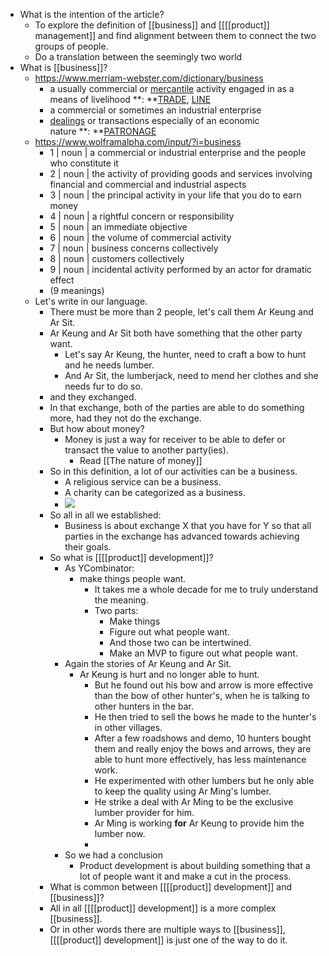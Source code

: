 - What is the intention of the article?
    - To explore the definition of [[business]] and [[[[product]] management]] and find alignment between them to connect the two groups of people.
    - Do a translation between the seemingly two world
- What is [[business]]?
    - https://www.merriam-webster.com/dictionary/business
        - a usually commercial or [mercantile](https://www.merriam-webster.com/dictionary/mercantile) activity engaged in as a means of livelihood **: **[TRADE](https://www.merriam-webster.com/dictionary/trade), [LINE](https://www.merriam-webster.com/dictionary/line)
        - a commercial or sometimes an industrial enterprise
        - [dealings](https://www.merriam-webster.com/dictionary/dealing) or transactions especially of an economic nature **: **[PATRONAGE](https://www.merriam-webster.com/dictionary/patronage)
    - https://www.wolframalpha.com/input/?i=business
        - 1 | noun | a commercial or industrial enterprise and the people who constitute it
        - 2 | noun | the activity of providing goods and services involving financial and commercial and industrial aspects
        - 3 | noun | the principal activity in your life that you do to earn money
        - 4 | noun | a rightful concern or responsibility
        - 5 | noun | an immediate objective
        - 6 | noun | the volume of commercial activity
        - 7 | noun | business concerns collectively
        - 8 | noun | customers collectively
        - 9 | noun | incidental activity performed by an actor for dramatic effect
        - (9 meanings)
    - Let's write in our language.
        - There must be more than 2 people, let's call them Ar Keung and Ar Sit.
        - Ar Keung and Ar Sit both have something that the other party want.
            - Let's say Ar Keung, the hunter, need to craft a bow to hunt and he needs lumber.
            - And Ar Sit, the lumberjack, need to mend her clothes and she needs fur to do so.
        - and they exchanged.
        - In that exchange, both of the parties are able to do something more, had they not do the exchange.
        - But how about money?
            - Money is just a way for receiver to be able to defer or transact the value to another party(ies).
                - Read [[The nature of money]]
        - So in this definition, a lot of our activities can be a business.
            - A religious service can be a business.
            - A charity can be categorized as a business.
            - ![](https://firebasestorage.googleapis.com/v0/b/firescript-577a2.appspot.com/o/imgs%2Fapp%2FIndieHacker%2FPlFQc-vEZB.png?alt=media&token=e801996d-64c9-4f87-bb17-75b5666281dd)
        - So all in all we established:
            - Business is about exchange X that you have for Y so that all parties in the exchange has advanced towards achieving their goals.
        - So what is [[[[product]] development]]?
            - As YCombinator:
                - make things people want.
                    - It takes me a whole decade for me to truly understand the meaning.
                    - Two parts:
                        - Make things
                        - Figure out what people want.
                        - And those two can be intertwined.
                        - Make an MVP to figure out what people want.
            - Again the stories of Ar Keung and Ar Sit.
                - Ar Keung is hurt and no longer able to hunt.
                    - But he found out his bow and arrow is more effective than the bow of other hunter's, when he is talking to other hunters in the bar.
                    - He then tried to sell the bows he made to the hunter's in other villages.
                    - After a few roadshows and demo, 10 hunters bought them and really enjoy the bows and arrows, they are able to hunt more effectively, has less maintenance work.
                    - He experimented with other lumbers but he only able to keep the quality using Ar Ming's lumber.
                    - He strike a deal with Ar Ming to be the exclusive lumber provider for him.
                    - Ar Ming is working **for** Ar Keung to provide him the lumber now.
                    - 
            - So we had a conclusion
                - Product development is about building something that a lot of people want it and make a cut in the process.
        - What is common between [[[[product]] development]] and [[business]]?
        - All in all [[[[product]] development]] is a more complex [[business]].
        - Or in other words there are multiple ways to [[business]], [[[[product]] development]] is just one of the way to do it.
